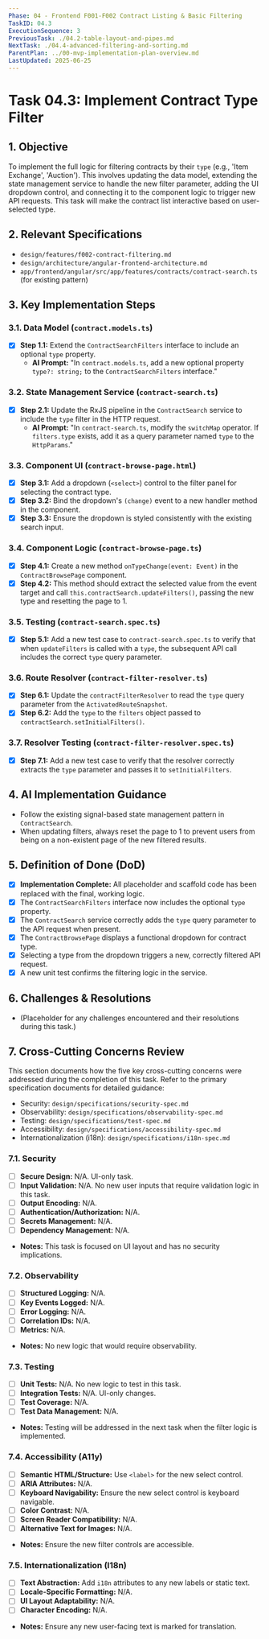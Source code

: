 ```yaml
---
Phase: 04 - Frontend F001-F002 Contract Listing & Basic Filtering
TaskID: 04.3
ExecutionSequence: 3
PreviousTask: ./04.2-table-layout-and-pipes.md
NextTask: ./04.4-advanced-filtering-and-sorting.md
ParentPlan: ../00-mvp-implementation-plan-overview.md
LastUpdated: 2025-06-25
---
```


# Task 04.3: Implement Contract Type Filter

## 1. Objective

To implement the full logic for filtering contracts by their `type` (e.g., 'Item Exchange', 'Auction'). This involves updating the data model, extending the state management service to handle the new filter parameter, adding the UI dropdown control, and connecting it to the component logic to trigger new API requests. This task will make the contract list interactive based on user-selected type.

## 2. Relevant Specifications

*   `design/features/f002-contract-filtering.md`
*   `design/architecture/angular-frontend-architecture.md`
*   `app/frontend/angular/src/app/features/contracts/contract-search.ts` (for existing pattern)

## 3. Key Implementation Steps

### 3.1. Data Model (`contract.models.ts`)

*   [x] **Step 1.1:** Extend the `ContractSearchFilters` interface to include an optional `type` property.
    *   **AI Prompt:** "In `contract.models.ts`, add a new optional property `type?: string;` to the `ContractSearchFilters` interface."

### 3.2. State Management Service (`contract-search.ts`)

*   [x] **Step 2.1:** Update the RxJS pipeline in the `ContractSearch` service to include the `type` filter in the HTTP request.
    *   **AI Prompt:** "In `contract-search.ts`, modify the `switchMap` operator. If `filters.type` exists, add it as a query parameter named `type` to the `HttpParams`."

### 3.3. Component UI (`contract-browse-page.html`)

*   [x] **Step 3.1:** Add a dropdown (`<select>`) control to the filter panel for selecting the contract type.
*   [x] **Step 3.2:** Bind the dropdown's `(change)` event to a new handler method in the component.
*   [x] **Step 3.3:** Ensure the dropdown is styled consistently with the existing search input.

### 3.4. Component Logic (`contract-browse-page.ts`)

*   [x] **Step 4.1:** Create a new method `onTypeChange(event: Event)` in the `ContractBrowsePage` component.
*   [x] **Step 4.2:** This method should extract the selected value from the event target and call `this.contractSearch.updateFilters()`, passing the new type and resetting the page to 1.

### 3.5. Testing (`contract-search.spec.ts`)

*   [x] **Step 5.1:** Add a new test case to `contract-search.spec.ts` to verify that when `updateFilters` is called with a `type`, the subsequent API call includes the correct `type` query parameter.

### 3.6. Route Resolver (`contract-filter-resolver.ts`)

*   [x] **Step 6.1:** Update the `contractFilterResolver` to read the `type` query parameter from the `ActivatedRouteSnapshot`.
*   [x] **Step 6.2:** Add the `type` to the `filters` object passed to `contractSearch.setInitialFilters()`.

### 3.7. Resolver Testing (`contract-filter-resolver.spec.ts`)

*   [x] **Step 7.1:** Add a new test case to verify that the resolver correctly extracts the `type` parameter and passes it to `setInitialFilters`.

## 4. AI Implementation Guidance

*   Follow the existing signal-based state management pattern in `ContractSearch`.
*   When updating filters, always reset the page to 1 to prevent users from being on a non-existent page of the new filtered results.

## 5. Definition of Done (DoD)

*   [x] **Implementation Complete:** All placeholder and scaffold code has been replaced with the final, working logic.
*   [x] The `ContractSearchFilters` interface now includes the optional `type` property.
*   [x] The `ContractSearch` service correctly adds the `type` query parameter to the API request when present.
*   [x] The `ContractBrowsePage` displays a functional dropdown for contract type.
*   [x] Selecting a type from the dropdown triggers a new, correctly filtered API request.
*   [x] A new unit test confirms the filtering logic in the service.

## 6. Challenges & Resolutions

*   (Placeholder for any challenges encountered and their resolutions during this task.)

## 7. Cross-Cutting Concerns Review

This section documents how the five key cross-cutting concerns were addressed during the completion of this task. Refer to the primary specification documents for detailed guidance:
*   Security: `design/specifications/security-spec.md`
*   Observability: `design/specifications/observability-spec.md`
*   Testing: `design/specifications/test-spec.md`
*   Accessibility: `design/specifications/accessibility-spec.md`
*   Internationalization (i18n): `design/specifications/i18n-spec.md`

### 7.1. Security
*   [ ] **Secure Design:** N/A. UI-only task.
*   [ ] **Input Validation:** N/A. No new user inputs that require validation logic in this task.
*   [ ] **Output Encoding:** N/A.
*   [ ] **Authentication/Authorization:** N/A.
*   [ ] **Secrets Management:** N/A.
*   [ ] **Dependency Management:** N/A.
*   **Notes:** This task is focused on UI layout and has no security implications.

### 7.2. Observability
*   [ ] **Structured Logging:** N/A.
*   [ ] **Key Events Logged:** N/A.
*   [ ] **Error Logging:** N/A.
*   [ ] **Correlation IDs:** N/A.
*   [ ] **Metrics:** N/A.
*   **Notes:** No new logic that would require observability.

### 7.3. Testing
*   [ ] **Unit Tests:** N/A. No new logic to test in this task.
*   [ ] **Integration Tests:** N/A. UI-only changes.
*   [ ] **Test Coverage:** N/A.
*   [ ] **Test Data Management:** N/A.
*   **Notes:** Testing will be addressed in the next task when the filter logic is implemented.

### 7.4. Accessibility (A11y)
*   [ ] **Semantic HTML/Structure:** Use `<label>` for the new select control.
*   [ ] **ARIA Attributes:** N/A.
*   [ ] **Keyboard Navigability:** Ensure the new select control is keyboard navigable.
*   [ ] **Color Contrast:** N/A.
*   [ ] **Screen Reader Compatibility:** N/A.
*   [ ] **Alternative Text for Images:** N/A.
*   **Notes:** Ensure the new filter controls are accessible.

### 7.5. Internationalization (I18n)
*   [ ] **Text Abstraction:** Add `i18n` attributes to any new labels or static text.
*   [ ] **Locale-Specific Formatting:** N/A.
*   [ ] **UI Layout Adaptability:** N/A.
*   [ ] **Character Encoding:** N/A.
*   **Notes:** Ensure any new user-facing text is marked for translation.
